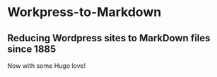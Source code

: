 # Workpress-to-Markdown
## Reducing Wordpress sites to MarkDown files since 1885

Now with some Hugo love!

